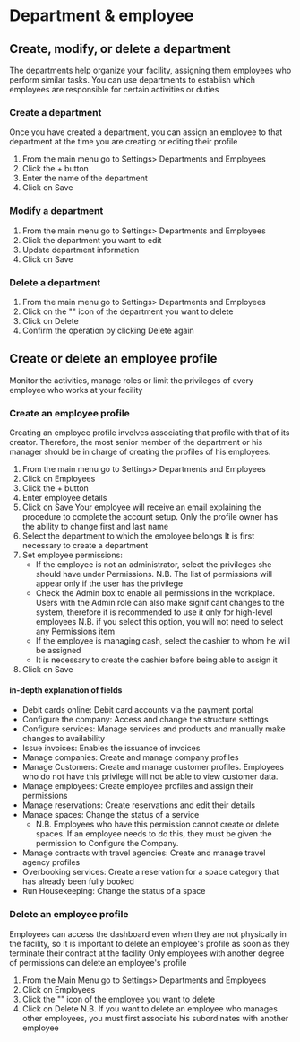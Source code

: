 # Department & employee

## Create, modify, or delete a department

The departments help organize your facility, assigning them employees who perform similar tasks.
You can use departments to establish which employees are responsible for certain activities or duties

### Create a department

Once you have created a department, you can assign an employee to that department at the time you are creating or editing their profile

1. From the main menu go to Settings> Departments and Employees
2. Click the + button
3. Enter the name of the department
4. Click on Save

### Modify a department

1. From the main menu go to Settings> Departments and Employees
2. Click the department you want to edit
3. Update department information
4. Click on Save

### Delete a department

1. From the main menu go to Settings> Departments and Employees
2. Click on the "" icon of the department you want to delete
3. Click on Delete
4. Confirm the operation by clicking Delete again

## Create or delete an employee profile

Monitor the activities, manage roles or limit the privileges of every employee who works at your facility

### Create an employee profile

Creating an employee profile involves associating that profile with that of its creator. Therefore, the most senior member of the department or his manager should be in charge of creating the profiles of his employees.

1. From the main menu go to Settings> Departments and Employees
2. Click on Employees
3. Click the + button
4. Enter employee details
5. Click on Save
   Your employee will receive an email explaining the procedure to complete the account setup. Only the profile owner has the ability to change first and last name
6. Select the department to which the employee belongs
   It is first necessary to create a department
7. Set employee permissions:
   - If the employee is not an administrator, select the privileges she should have under Permissions. N.B. The list of permissions will appear only if the user has the privilege
   - Check the Admin box to enable all permissions in the workplace. Users with the Admin role can also make significant changes to the system, therefore it is recommended to use it only for high-level employees N.B. if you select this option, you will not need to select any Permissions item
   - If the employee is managing cash, select the cashier to whom he will be assigned
   - It is necessary to create the cashier before being able to assign it
8. Click on Save

#### in-depth explanation of fields

- Debit cards online: Debit card accounts via the payment portal
- Configure the company: Access and change the structure settings
- Configure services: Manage services and products and manually make changes to availability
- Issue invoices: Enables the issuance of invoices
- Manage companies: Create and manage company profiles
- Manage Customers: Create and manage customer profiles. Employees who do not have this privilege will not be able to view customer data.
- Manage employees: Create employee profiles and assign their permissions
- Manage reservations: Create reservations and edit their details
- Manage spaces: Change the status of a service
  - N.B. Employees who have this permission cannot create or delete spaces. If an employee needs to do this, they must be given the permission to Configure the Company.
- Manage contracts with travel agencies: Create and manage travel agency profiles
- Overbooking services: Create a reservation for a space category that has already been fully booked
- Run Housekeeping: Change the status of a space

### Delete an employee profile

Employees can access the dashboard even when they are not physically in the facility, so it is important to delete an employee's profile as soon as they terminate their contract at the facility
Only employees with another degree of permissions can delete an employee's profile

1. From the Main Menu go to Settings> Departments and Employees
2. Click on Employees
3. Click the "" icon of the employee you want to delete
4. Click on Delete
   N.B. If you want to delete an employee who manages other employees, you must first associate his subordinates with another employee
